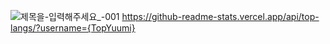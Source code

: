![제목을-입력해주세요_-001](https://github.com/TopYuumi/TopYuumi/assets/128462625/b5a6a624-4309-43f0-9b44-ed098eb63d06)
https://github-readme-stats.vercel.app/api/top-langs/?username={TopYuumi}
